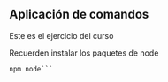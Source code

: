 ## Aplicación de comandos



Este es el ejercicio del curso



Recuerden instalar los paquetes de node



```
npm node```
